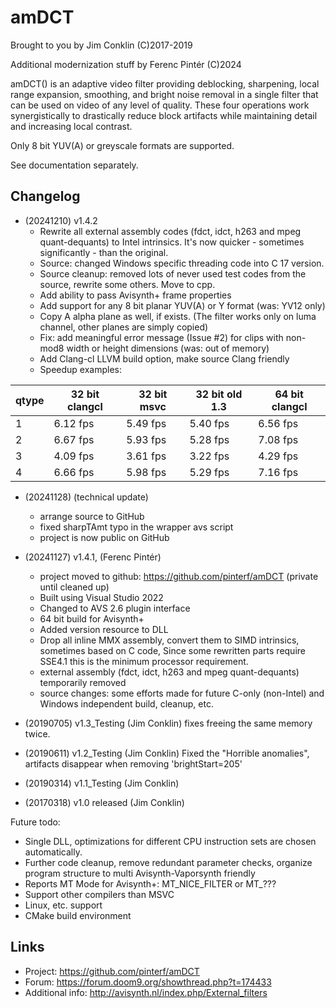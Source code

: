 # amDCT

Brought to you by Jim Conklin (C)2017-2019

Additional modernization stuff by Ferenc Pintér (C)2024

amDCT() is an adaptive video filter providing deblocking, sharpening, local range expansion, 
smoothing, and bright noise removal in a single filter that can be used on video of any level 
of quality. These four operations work synergistically to drastically reduce block artifacts 
while maintaining detail and increasing local contrast. 

Only 8 bit YUV(A) or greyscale formats are supported.

See documentation separately.

## Changelog
- (20241210) v1.4.2
  - Rewrite all external assembly codes (fdct, idct, h263 and mpeg quant-dequants) to Intel intrinsics.
    It's now quicker - sometimes significantly - than the original.
  - Source: changed Windows specific threading code into C 17 version.
  - Source cleanup: removed lots of never used test codes from the source, rewrite some others. Move to cpp.
  - Add ability to pass Avisynth+ frame properties
  - Add support for any 8 bit planar YUV(A) or Y format (was: YV12 only)
  - Copy A alpha plane as well, if exists. (The filter works only on luma channel, other planes are simply copied)
  - Fix: add meaningful error message (Issue #2) for clips with non-mod8 width or height dimensions (was: out of memory)
  - Add Clang-cl LLVM build option, make source Clang friendly
  - Speedup examples:
  
| qtype | 32 bit clangcl | 32 bit msvc | 32 bit old 1.3 | 64 bit clangcl |
|-------|----------------|-------------|----------------|----------------|
| 1     | 6.12 fps       | 5.49 fps    | 5.40 fps       | 6.56 fps       |
| 2     | 6.67 fps       | 5.93 fps    | 5.28 fps       | 7.08 fps       |
| 3     | 4.09 fps       | 3.61 fps    | 3.22 fps       | 4.29 fps       |
| 4     | 6.66 fps       | 5.98 fps    | 5.29 fps       | 7.16 fps       |

- (20241128) (technical update)

  - arrange source to GitHub
  - fixed sharpTAmt typo in the wrapper avs script
  - project is now public on GitHub

- (20241127) v1.4.1, (Ferenc Pintér)

  - project moved to github: https://github.com/pinterf/amDCT
    (private until cleaned up)
  - Built using Visual Studio 2022
  - Changed to AVS 2.6 plugin interface
  - 64 bit build for Avisynth+
  - Added version resource to DLL
  - Drop all inline MMX assembly, convert them to SIMD intrinsics, sometimes based on C code, 
    Since some rewritten parts require SSE4.1 this is the minimum processor requirement.
  - external assembly (fdct, idct, h263 and mpeg quant-dequants) temporarily removed
  - source changes: some efforts made for future C-only (non-Intel) and Windows independent build, cleanup, etc.

- (20190705) v1.3_Testing (Jim Conklin)
  fixes freeing the same memory twice.

- (20190611) v1.2_Testing (Jim Conklin)
  Fixed the "Horrible anomalies", artifacts disappear when removing 'brightStart=205'

- (20190314) v1.1_Testing (Jim Conklin)

- (20170318) v1.0 released (Jim Conklin)

Future todo:

  - Single DLL, optimizations for different CPU instruction sets are chosen automatically.
  - Further code cleanup, remove redundant parameter checks, organize program structure to 
    multi Avisynth-Vaporsynth friendly
  - Reports MT Mode for Avisynth+: MT_NICE_FILTER or MT_???
  - Support other compilers than MSVC
  - Linux, etc. support
  - CMake build environment

## Links

- Project: https://github.com/pinterf/amDCT
- Forum: https://forum.doom9.org/showthread.php?t=174433
- Additional info: http://avisynth.nl/index.php/External_filters
